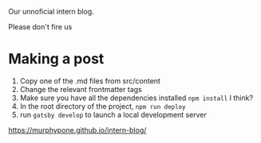 Our unnoficial intern blog.

Please don't fire us

# Making a post
1. Copy one of the .md files from src/content
2. Change the relevant frontmatter tags
3. Make sure you have all the dependencies installed `npm install` I think?
4. In the root directory of the project, `npm run deploy`
5. run `gatsby develop` to launch a local development server


https://murphypone.github.io/intern-blog/
